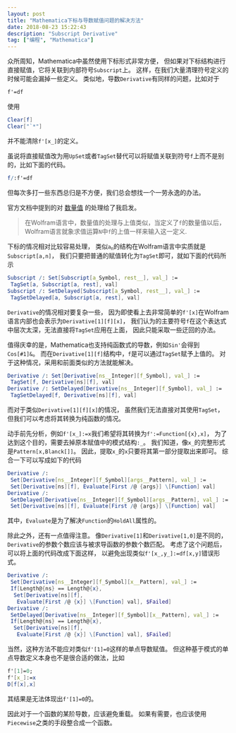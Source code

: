 ```yaml
---
layout: post
title: "Mathematica下标与导数赋值问题的解决方法"
date: 2018-08-23 15:22:43
description: "Subscript Derivative"
tag: ["编程", "Mathematica"]
---
```


众所周知，Mathematica中虽然使用下标形式非常方便，
但如果对下标结构进行直接赋值，它将关联到内部符号`Subscript`上。
这样，在我们大量清理符号定义的时候可能会漏掉一些定义。
类似地，导数`Derivative`有同样的问题，比如对于

```mathematica
f'=df
```

使用

```mathematica
Clear[f]
Clear["`*"]
```

并不能清除`f'[x_]`的定义。 

虽说将直接赋值改为用`UpSet`或者`TagSet`替代可以将赋值关联到符号`f`上而不是别的，比如下面的代码。

```mathematica
f/:f'=df
```

但每次多打一些东西总归是不方便，我们总会想找一个一劳永逸的办法。

官方文档中提到的对
[数量值](http://reference.wolfram.com/language/tutorial/DefiningNumericalValues.html)
的处理给了我启发。

> 在Wolfram语言中，数量值的处理与上值类似，当定义了`f`的数量值以后，
> Wolfram语言就象求值运算`N`中`f`的上值一样来输入这一定义.

下标的情况相对比较容易处理，
类似<code>a<sub>n</sub></code>的结构在Wolfram语言中实质就是`Subscript[a,n]`，
我们只要把普通的赋值转化为`TagSet`即可，就如下面的代码所示

```mathematica
Subscript /: Set[Subscript[a_Symbol, rest__], val_] := 
 TagSet[a, Subscript[a, rest], val]
Subscript /: SetDelayed[Subscript[a_Symbol, rest__], val_] := 
 TagSetDelayed[a, Subscript[a, rest], val]
```

`Derivative`的情况相对要复杂一些，
因为即使看上去非常简单的`f'[x]`在Wolfram语言内部也会表示为`Derivative[1][f][x]`，
我们认为的主要符号`f`在这个表达式中层次太深，无法直接将`TagSet`应用在上面，
因此只能采取一些迂回的办法。

值得庆幸的是，Mathematica也支持纯函数式的导数，例如`Sin'`会得到`Cos[#1]&`。
而在`Derivative[1][f]`结构中，`f`是可以通过`TagSet`赋予上值的。
对于这种情况，采用和前面类似的方法就能解决。

```mathematica
Derivative /: Set[Derivative[ns__Integer][f_Symbol], val_] := 
 TagSet[f, Derivative[ns][f], val]
Derivative /: SetDelayed[Derivative[ns__Integer][f_Symbol], val_] := 
 TagSetDelayed[f, Derivative[ns][f], val]
```

而对于类似`Derivative[1][f][x]`的情况，
虽然我们无法直接对其使用`TagSet`，但我们可以考虑将其转换为纯函数的情况。

动手前先分析，例如`f'[x_]:=x`我们希望将其转换为`f':=Function[{x},x]`，
为了达到这个目的，需要去掉原本赋值中的模式结构`:_`。
我们知道，像`x_`的完整形式是`Pattern[x,Blanck[]]`。
因此，提取`x_`的`x`只要将其第一部分提取出来即可。
综合一下可以写成如下的代码

```mathematica
Derivative /: 
 Set[Derivative[ns__Integer][f_Symbol][args__Pattern], val_] := 
 Set[Derivative[ns][f], Evaluate[First /@ {args}] \[Function] val]
Derivative /: 
 SetDelayed[Derivative[ns__Integer][f_Symbol][args__Pattern], val_] := 
 Set[Derivative[ns][f], Evaluate[First /@ {args}] \[Function] val]
```

其中，`Evaluate`是为了解决`Function`的`HoldAll`属性的。

除此之外，还有一点值得注意。
像`Derivative[1]`和`Derivative[1,0]`是不同的，
`Derivative`的参数个数应该与被求导函数的参数个数匹配。
考虑了这个问题后，可以将上面的代码改成下面这样，
以避免出现类似`f'[x_,y_]:=df[x,y]`错误形式。

```mathematica
Derivative /: 
 Set[Derivative[ns__Integer][f_Symbol][x__Pattern], val_] := 
 If[Length@{ns} == Length@{x}, 
  Set[Derivative[ns][f], 
   Evaluate[First /@ {x}] \[Function] val], $Failed]
Derivative /: 
 SetDelayed[Derivative[ns__Integer][f_Symbol][x__Pattern], val_] := 
 If[Length@{ns} == Length@{x}, 
  Set[Derivative[ns][f], 
   Evaluate[First /@ {x}] \[Function] val], $Failed]
```

当然，这种方法不能应对类似`f'[1]=0`这样的单点导数赋值。
但这种基于模式的单点导数定义本身也不是很合适的做法，比如

```mathematica
f'[1]=0;
f'[x_]:=x
D[f[x],x]
```

其结果是无法体现出`f'[1]=0`的。

因此对于一个函数的某阶导数，应该避免重载。
如果有需要，也应该使用`Piecewise`之类的手段整合成一个函数。

